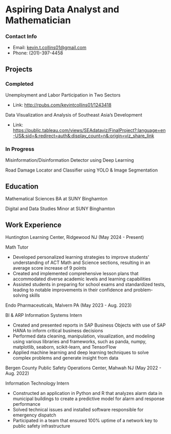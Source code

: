 # Aspiring Data Analyst and Mathematician

### Contact Info
- Email: kevin.t.collins01@gmail.com
- Phone: (201)-397-4458


## Projects
### Completed
Unemployment and Labor Participation in Two Sectors
- Link: http://rpubs.com/kevintcollins01/1243418

Data Visualization and Analysis of Southeast Asia’s Development
- Link: https://public.tableau.com/views/SEAdataviz/FinalProject?:language=en-US&:sid=&:redirect=auth&:display_count=n&:origin=viz_share_link

### In Progress
Misinformation/Disinformation Detector using Deep Learning

Road Damage Locator and Classifier using YOLO & Image Segmentation




## Education
Mathematical Sciences BA at SUNY Binghamton

Digital and Data Studies Minor at SUNY Binghamton



## Work Experience
Huntington Learning Center, Ridgewood NJ (May 2024 - Present)

Math Tutor
- Developed personalized learning strategies to improve students' understanding of ACT Math and Science sections, resulting in an average score increase of 9 points
- Created and implemented comprehensive lesson plans that accommodated diverse academic levels and learning capabilities
- Assisted students in preparing for school exams and standardized tests, leading to notable improvements in their confidence and problem-solving skills

Endo Pharmaceuticals, Malvern PA (May 2023 - Aug. 2023)

BI & ARP Information Systems Intern
- Created and presented reports in SAP Business Objects with use of SAP HANA to inform critical business decisions
- Performed data cleaning, manipulation, visualization, and modeling using various libraries and frameworks, such as panda, numpy, matplotlib, seaborn, scikit-learn, and TensorFlow
- Applied machine learning and deep learning techniques to solve complex problems and generate insight from data

Bergen County Public Safety Operations Center, Mahwah NJ (May 2022 - Aug. 2022)

Information Technology Intern
- Constructed an application in Python and R that analyzes alarm data in municipal buildings to create a predictive model for alarm and response performance
- Solved technical issues and installed software responsible for emergency dispatch
- Participated in a team that ensured 100% uptime of a network key to public safety infrastructure




<!--
**kevintcollins01/kevintcollins01** is a ✨ _special_ ✨ repository because its `README.md` (this file) appears on your GitHub profile.

Here are some ideas to get you started:

- 🔭 I’m currently working on ...
- 🌱 I’m currently learning ...
- 👯 I’m looking to collaborate on ...
- 🤔 I’m looking for help with ...
- 💬 Ask me about ...
- 📫 How to reach me: ...
- 😄 Pronouns: ...
- ⚡ Fun fact: ...
-->
